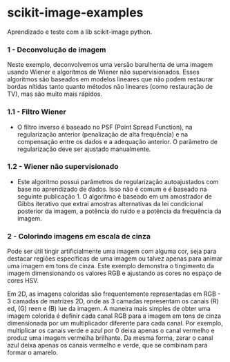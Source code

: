 # scikit-image-examples
Aprendizado e teste com a lib scikit-image python.

### 1 - Deconvolução de imagem
  Neste exemplo, deconvolvemos uma versão barulhenta de uma imagem usando Wiener e algoritmos de Wiener não supervisionados. Esses algoritmos são baseados em modelos lineares que não podem restaurar bordas nítidas tanto quanto métodos não lineares (como restauração de TV), mas são muito mais rápidos.
  ### 1.1 - Filtro Wiener
  - O filtro inverso é baseado no PSF (Point Spread Function), na regularização anterior (penalização de alta frequência) e na compensação entre os dados e a adequação anterior. O   parâmetro de regularização deve ser ajustado manualmente. 

  ### 1.2 - Wiener não supervisionado
  - Este algoritmo possui parâmetros de regularização autoajustados com base no aprendizado de dados. Isso não é comum e é baseado na seguinte publicação 1. O algoritmo é baseado em   um amostrador de Gibbs iterativo que extrai amostras alternativas da lei condicional posterior da imagem, a potência do ruído e a potência da frequência da imagem.

### 2 - Colorindo imagens em escala de cinza
Pode ser útil tingir artificialmente uma imagem com alguma cor, seja para destacar regiões específicas de uma imagem ou talvez apenas para animar uma imagem em tons de cinza. Este exemplo demonstra o tingimento da imagem dimensionando os valores RGB e ajustando as cores no espaço de cores HSV.

Em 2D, as imagens coloridas são frequentemente representadas em RGB - 3 camadas de matrizes 2D, onde as 3 camadas representam os canais (R) ed, (G) reen e (B) lue da imagem. A maneira mais simples de obter uma imagem colorida é definir cada canal RGB para a imagem em tons de cinza dimensionada por um multiplicador diferente para cada canal. Por exemplo, multiplicar os canais verde e azul por 0 deixa apenas o canal vermelho e produz uma imagem vermelha brilhante. Da mesma forma, zerar o canal azul deixa apenas os canais vermelho e verde, que se combinam para formar o amarelo. 
